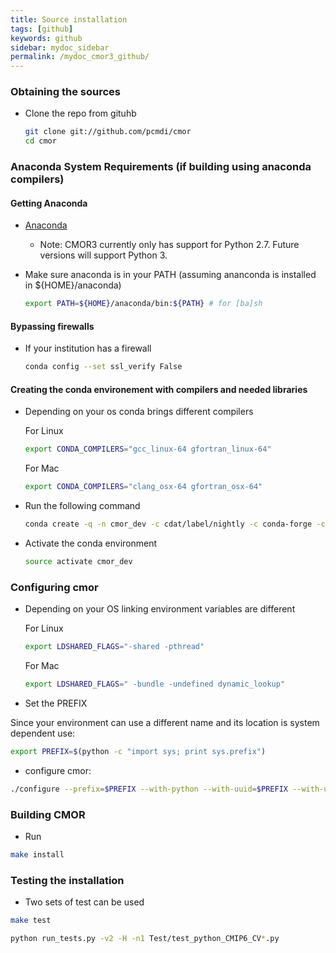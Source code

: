 ```yaml
---
title: Source installation
tags: [github]
keywords: github
sidebar: mydoc_sidebar
permalink: /mydoc_cmor3_github/
---
```


### Obtaining the sources

  * Clone the repo from gituhb
    ```bash
    git clone git://github.com/pcmdi/cmor
    cd cmor
    ```

### Anaconda System Requirements (if building using anaconda compilers)


#### Getting Anaconda

  * [Anaconda](https://www.continuum.io/)
    * Note: CMOR3 currently only has support for Python 2.7.  Future versions will support Python 3.
  * Make sure anaconda is in your PATH (assuming ananconda is installed in ${HOME}/anaconda)

    ```bash
    export PATH=${HOME}/anaconda/bin:${PATH} # for [ba]sh
    ``` 

#### Bypassing firewalls

  * If your institution has a firewall

    ```bash
    conda config --set ssl_verify False
    ```

#### Creating the conda environement with compilers and needed libraries

  * Depending on your os conda brings different compilers

    For Linux
    ```bash
    export CONDA_COMPILERS="gcc_linux-64 gfortran_linux-64"
    ```

    For Mac
    ```bash
    export CONDA_COMPILERS="clang_osx-64 gfortran_osx-64"
    ```

  * Run the following command
   
    ```bash
    conda create -q -n cmor_dev -c cdat/label/nightly -c conda-forge -c cdat ossuuid udunits2 hdf5 libnetcdf numpy openssl cdms2 python=2.7 $CONDA_COMPILERS testsrunner
    ```
  * Activate the conda environment

    ```bash
    source activate cmor_dev
    ```

### Configuring cmor

  * Depending on your OS linking environment variables are different

    For Linux
    ```bash
    export LDSHARED_FLAGS="-shared -pthread"
    ```

    For Mac
    ```bash
    export LDSHARED_FLAGS=" -bundle -undefined dynamic_lookup"
    ```
  * Set the PREFIX

  Since your environment can use a different name and its location is system dependent use:

  ```bash
  export PREFIX=$(python -c "import sys; print sys.prefix")
  ```

  * configure cmor:

  ```bash
  ./configure --prefix=$PREFIX --with-python --with-uuid=$PREFIX --with-udunits2=$PREFIX --with-netcdf=$PREFIX  --enable-verbose-test
  ```

### Building CMOR

  * Run

  ```bash
  make install
  ```

### Testing the installation

   * Two sets of test can be used
   
   ```bash
   make test
   ```

   ```bash
   python run_tests.py -v2 -H -n1 Test/test_python_CMIP6_CV*.py
   ```
